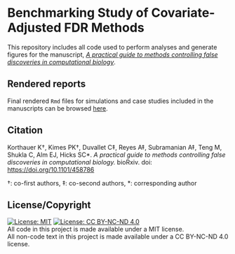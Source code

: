 # Benchmarking Study of Covariate-Adjusted FDR Methods 

This repository includes all code used to perform analyses and generate figures for the manuscript, [_A practical guide to methods controlling false discoveries in computational biology_](https://www.biorxiv.org/content/early/2018/10/31/458786). 

## Rendered reports

Final rendered `Rmd` files for simulations and case studies included in the manuscripts can be browsed [here](http://www.pkimes.com/benchmark-fdr-html/).

## Citation

Korthauer K&dagger;, Kimes PK&dagger;, Duvallet C&Dagger;, Reyes A&Dagger;, Subramanian A&Dagger;, Teng M, Shukla C, Alm EJ, Hicks SC\*.
_A practical guide to methods controlling false discoveries in computational biology._ bioRxiv. doi: https://doi.org/10.1101/458786

&dagger;: co-first authors, &Dagger;: co-second authors, \*: corresponding author

## License/Copyright
[![License: MIT](https://img.shields.io/badge/License-MIT-yellow.svg)](https://opensource.org/licenses/MIT) [![License: CC BY-NC-ND 4.0](https://img.shields.io/badge/License-CC%20BY--NC--ND%204.0-lightgrey.svg)](https://creativecommons.org/licenses/by-nc-nd/4.0/)  
All code in this project is made available under a MIT license.  
All non-code text in this project is made available under a CC BY-NC-ND 4.0 license.
